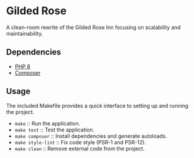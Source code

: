 # Gilded Rose
A clean-room rewrite of the Gilded Rose Inn focusing on scalability and maintainability.


## Dependencies
* [PHP 8](https://www.php.net/)
* [Composer](https://getcomposer.org/)


## Usage
The included Makefile provides a quick interface to setting up and running the project.

* `make` :: Run the application.
* `make test` :: Test the application.
* `make composer` :: Install dependencies and generate autoloads.
* `make style-lint` :: Fix code style (PSR-1 and PSR-12).
* `make clean` :: Remove external code from the project.

